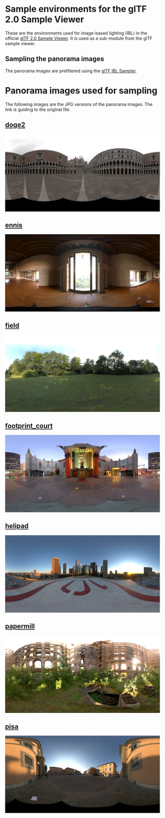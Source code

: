 Sample environments for the glTF 2.0 Sample Viewer
==================================================

These are the environments used for image-based lighting (IBL) in the official [glTF 2.0 Sample Viewer](https://github.com/KhronosGroup/glTF-Sample-Viewer). It is used as a sub-module from the glTF sample viewer.  


Sampling the panorama images
----------------------------

The panorama images are prefiltered using the [glTF IBL Sampler](https://github.com/KhronosGroup/glTF-IBL-Sampler).
  
Panorama images used for sampling
=================================
The following images are the JPG versions of the panorama images. The link is guiding to the original file.

[doge2](http://gl.ict.usc.edu/data/highresprobes/)
-----  
![](doge2.jpg)  
  
[ennis](http://gl.ict.usc.edu/data/highresprobes/)
-----
![](ennis.jpg)  
  
[field](https://www.hdri-hub.com/hdrishop/freesamples/freehdri/item/116-hdr-040-field-free)
-----
![](field.jpg)  
  
[footprint_court](http://www.hdrlabs.com/sibl/archive/)
---------------
![](footprint_court.jpg)  
  
[helipad](http://www.hdrlabs.com/sibl/archive/)
-------
![](helipad.jpg)  
  
[papermill](http://www.hdrlabs.com/sibl/archive/)
---------
![](papermill.jpg)  
  
[pisa](http://gl.ict.usc.edu/data/highresprobes/)
----
![](pisa.jpg)  
